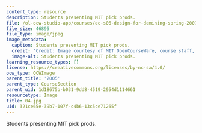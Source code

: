 ```yaml
---
content_type: resource
description: Students presenting MIT pick prods.
file: /ol-ocw-studio-app/courses/ec-s06-design-for-demining-spring-2007/321ce65e39b7107fc4b613c5ce71265f_04.jpg
file_size: 46895
file_type: image/jpeg
image_metadata:
  caption: Students presenting MIT pick prods.
  credit: 'Credit: Image courtesy of MIT OpenCourseWare, course staff, and students.'
  image-alt: Students presenting MIT pick prods.
learning_resource_types: []
license: https://creativecommons.org/licenses/by-nc-sa/4.0/
ocw_type: OCWImage
parent_title: '2005'
parent_type: CourseSection
parent_uid: 1d18675b-b031-9dd8-4519-2954d1114661
resourcetype: Image
title: 04.jpg
uid: 321ce65e-39b7-107f-c4b6-13c5ce71265f
---
```

Students presenting MIT pick prods.